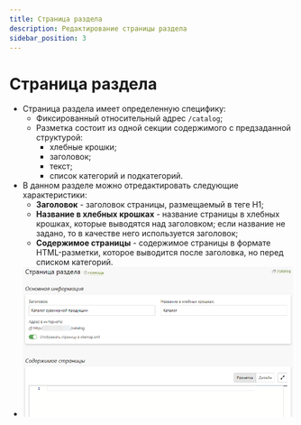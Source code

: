 ```yaml
---
title: Страница раздела
description: Редактирование страницы раздела
sidebar_position: 3
---
```


# Страница раздела
* Страница раздела имеет определенную специфику:
    + Фиксированный относительный адрес  `/catalog`;
    + Разметка состоит из одной секции содержимого c предзаданной структурой:
        + хлебные крошки;
        + заголовок;
        + текст;
        + список категорий и подкатегорий.
* В данном разделе можно отредактировать следующие характеристики:
    + __Заголовок__ - заголовок страницы, размещаемый в теге H1;
    + __Название в хлебных крошках__ - название страницы в хлебных крошках, которые выводятся над заголовком; если название не задано, то в качестве него используется заголовок;
    + __Содержимое страницы__ - содержимое страницы в формате HTML-разметки, которое выводится после заголовка, но перед списком категорий.
* ![](../_media/gift/page01.png)
